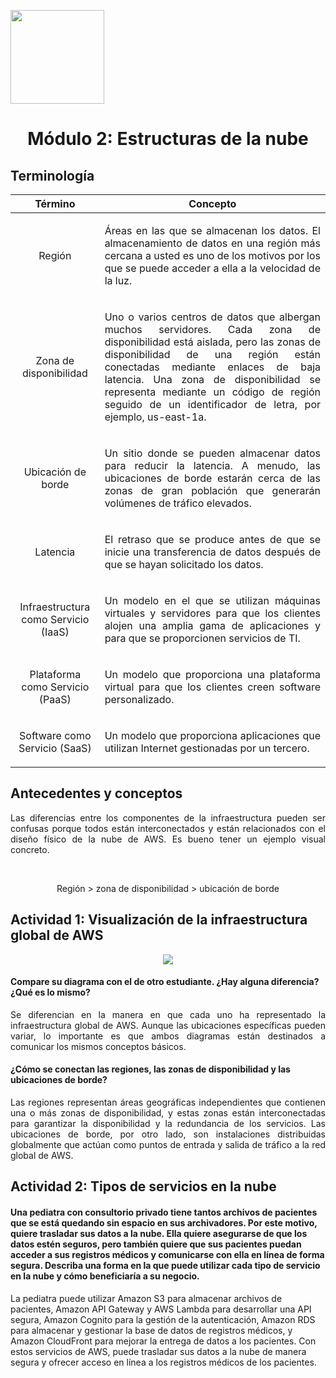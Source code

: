 <p align="left">
  <img src="https://semanadelcannabis.cayetano.edu.pe/assets/img/logo-upch.png" width="150">
  <h1 align="center">Módulo 2: Estructuras de la nube</h1>
</p>

## Terminología
| Término | Concepto |
| :------------: | :------------: |
| Región  | <p align="justify">Áreas en las que se almacenan los datos. El almacenamiento de datos en una región más cercana a usted es uno de los motivos por los que se puede acceder a ella a la velocidad de la luz.</p>  |
| Zona de disponibilidad  |  <p align="justify">Uno o varios centros de datos que albergan muchos servidores. Cada zona de disponibilidad está aislada, pero las zonas de disponibilidad de una región están conectadas mediante enlaces de baja latencia. Una zona de disponibilidad se representa mediante un código de región seguido de un identificador de letra, por ejemplo, us-east-1a.</p> |
| Ubicación de borde  |  <p align="justify">Un sitio donde se pueden almacenar datos para reducir la latencia. A menudo, las ubicaciones de borde estarán cerca de las zonas de gran población que generarán volúmenes de tráfico elevados.</p> |
| Latencia  | <p align="justify">El retraso que se produce antes de que se inicie una transferencia de datos después de que se hayan solicitado los datos.</p>  |
| Infraestructura como Servicio (IaaS)  | <p align="justify">Un modelo en el que se utilizan máquinas virtuales y servidores para que los clientes alojen una amplia gama de aplicaciones y para que se proporcionen servicios de TI.</p>  |
| Plataforma como Servicio (PaaS)  | <p align="justify">Un modelo que proporciona una plataforma virtual para que los clientes creen software personalizado.</p> |
| Software como Servicio (SaaS)  | <p align="justify">Un modelo que proporciona aplicaciones que utilizan Internet gestionadas por un tercero.</p> |

## Antecedentes y conceptos
<p align="justify">
Las diferencias entre los componentes de la infraestructura pueden ser confusas porque todos están interconectados y están relacionados con el diseño físico de la nube de AWS. Es bueno tener un ejemplo visual concreto.</p><br>

<p align="center">Región > zona de disponibilidad > ubicación de borde</p>

## Actividad 1: Visualización de la infraestructura global de AWS
<p align= "center">
  <img src="https://github.com/EdwinJaraOFC/CDRPersonal/assets/150296803/87389e5e-6027-4958-b95e-6e0d219f5bde">
</p>

#### Compare su diagrama con el de otro estudiante. ¿Hay alguna diferencia? ¿Qué es lo mismo?
<p align="justify">
Se diferencian en la manera en que cada uno ha representado la infraestructura global de AWS. Aunque las ubicaciones específicas pueden variar, lo importante es que ambos diagramas están destinados a comunicar los mismos conceptos básicos.</p>

#### ¿Cómo se conectan las regiones, las zonas de disponibilidad y las ubicaciones de borde?
<p align="justify">
Las regiones representan áreas geográficas independientes que contienen una o más zonas de disponibilidad, y estas zonas están interconectadas para garantizar la disponibilidad y la redundancia de los servicios. Las ubicaciones de borde, por otro lado, son instalaciones distribuidas globalmente que actúan como puntos de entrada y salida de tráfico a la red global de AWS.</p>

## Actividad 2: Tipos de servicios en la nube
<p align="justify">
  
#### Una pediatra con consultorio privado tiene tantos archivos de pacientes que se está quedando sin espacio en sus archivadores. Por este motivo, quiere trasladar sus datos a la nube. Ella quiere asegurarse de que los datos estén seguros, pero también quiere que sus pacientes puedan acceder a sus registros médicos y comunicarse con ella en línea de forma segura. Describa una forma en la que puede utilizar cada tipo de servicio en la nube y cómo beneficiaría a su negocio.
La pediatra puede utilizar Amazon S3 para almacenar archivos de pacientes, Amazon API Gateway y AWS Lambda para desarrollar una API segura, Amazon Cognito para la gestión de la autenticación, Amazon RDS para almacenar y gestionar la base de datos de registros médicos, y Amazon CloudFront para mejorar la entrega de datos a los pacientes. Con estos servicios de AWS, puede trasladar sus datos a la nube de manera segura y ofrecer acceso en línea a los registros médicos de los pacientes.
</p>
